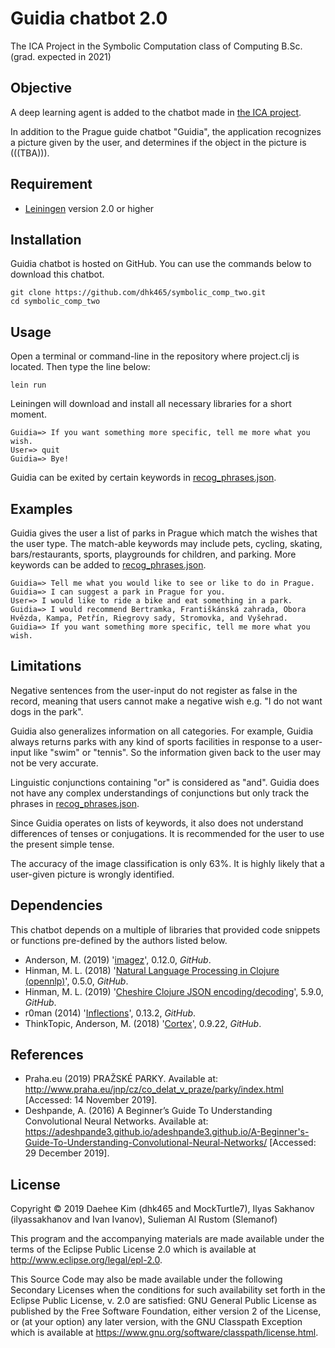 # Guidia chatbot 2.0

The ICA Project in the Symbolic Computation class of Computing B.Sc.
(grad. expected in 2021)


## Objective

A deep learning agent is added to the chatbot made in [the ICA project](https://github.com/dhk465/symbolic_comp_one).

In addition to the Prague guide chatbot "Guidia", the application recognizes a picture given by the user, and determines if the object in the picture is (((TBA))).


## Requirement

* [Leiningen](https://leiningen.org/) version 2.0 or higher


## Installation

Guidia chatbot is hosted on GitHub. You can use the commands below to
download this chatbot.
```
git clone https://github.com/dhk465/symbolic_comp_two.git
cd symbolic_comp_two
```


## Usage

Open a terminal or command-line in the repository where project.clj is located.
Then type the line below:
```
lein run
```
Leiningen will download and install all necessary libraries for a short moment.

```
Guidia=> If you want something more specific, tell me more what you wish.
User=> quit
Guidia=> Bye!
```
Guidia can be exited by certain keywords in [recog_phrases.json](https://github.com/dhk465/symbolic_comp_one/blob/master/src/ica/recog_phrases.json).


## Examples

Guidia gives the user a list of parks in Prague which match the wishes
that the user type.
The match-able keywords may include pets, cycling, skating, bars/restaurants,
sports, playgrounds for children, and parking.
More keywords can be added to [recog_phrases.json](https://github.com/dhk465/symbolic_comp_one/blob/master/src/ica/recog_phrases.json).
```
Guidia=> Tell me what you would like to see or like to do in Prague.
Guidia=> I can suggest a park in Prague for you.
User=> I would like to ride a bike and eat something in a park.
Guidia=> I would recommend Bertramka, Františkánská zahrada, Obora Hvězda, Kampa, Petřín, Riegrovy sady, Stromovka, and Vyšehrad.
Guidia=> If you want something more specific, tell me more what you wish.
```


## Limitations

Negative sentences from the user-input do not register as false in the record,
meaning that users cannot make a negative wish
e.g. "I do not want dogs in the park".

Guidia also generalizes information on all categories. For example,
Guidia always returns parks with any kind of sports facilities in response
to a user-input like "swim" or "tennis". So the information given back to the
user may not be very accurate.

Linguistic conjunctions containing "or" is considered as "and".
Guidia does not have any complex understandings of conjunctions
but only track the phrases in [recog_phrases.json](https://github.com/dhk465/symbolic_comp_one/blob/master/src/ica/recog_phrases.json).

Since Guidia operates on lists of keywords, it also does not understand
differences of tenses or conjugations. It is recommended for the user to use
the present simple tense.

The accuracy of the image classification is only 63%.
It is highly likely that a user-given picture is wrongly identified.


## Dependencies

This chatbot depends on a multiple of libraries that provided code snippets
or functions pre-defined by the authors listed below.

* Anderson, M. (2019) '[imagez](https://github.com/mikera/imagez)', 0.12.0, _GitHub_.
* Hinman, M. L. (2018) '[Natural Language Processing in Clojure (opennlp)](https://github.com/dakrone/clojure-opennlp)', 0.5.0, _GitHub_.
* Hinman, M. L. (2019) '[Cheshire Clojure JSON encoding/decoding](https://github.com/dakrone/cheshire)', 5.9.0, _GitHub_.
* r0man (2014) '[Inflections](https://github.com/r0man/inflections-clj)', 0.13.2, _GitHub_.
* ThinkTopic, Anderson, M. (2018) '[Cortex](https://github.com/originrose/cortex)', 0.9.22, _GitHub_.


## References

* Praha.eu (2019) PRAŽSKÉ PARKY. Available at: http://www.praha.eu/jnp/cz/co_delat_v_praze/parky/index.html [Accessed: 14 November 2019].
* Deshpande, A. (2016) A Beginner’s Guide To Understanding Convolutional Neural Networks. Available at: https://adeshpande3.github.io/adeshpande3.github.io/A-Beginner's-Guide-To-Understanding-Convolutional-Neural-Networks/ [Accessed: 29 December 2019].


## License

Copyright © 2019 Daehee Kim (dhk465 and MockTurtle7), Ilyas Sakhanov (ilyassakhanov and Ivan Ivanov), Sulieman Al Rustom (Slemanof)

This program and the accompanying materials are made available under the
terms of the Eclipse Public License 2.0 which is available at
http://www.eclipse.org/legal/epl-2.0.

This Source Code may also be made available under the following Secondary
Licenses when the conditions for such availability set forth in the Eclipse
Public License, v. 2.0 are satisfied: GNU General Public License as published by
the Free Software Foundation, either version 2 of the License, or (at your
option) any later version, with the GNU Classpath Exception which is available
at https://www.gnu.org/software/classpath/license.html.
